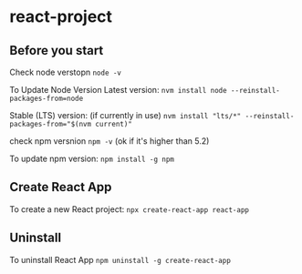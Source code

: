 # react-project


## Before you start

Check node verstopn `node -v`

To Update Node Version
Latest version:
`nvm install node --reinstall-packages-from=node`

Stable (LTS) version: (if currently in use)
`nvm install "lts/*" --reinstall-packages-from="$(nvm current)"`

check npm versnion `npm -v` (ok if it's higher than 5.2)

To update npm version:
`npm install -g npm`


## Create React App
To create a new React project:
`npx create-react-app react-app`

## Uninstall
To uninstall React App
`npm uninstall -g create-react-app`
